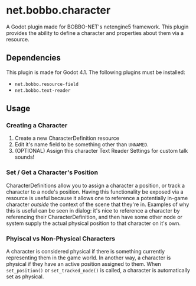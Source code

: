 # net.bobbo.character

A Godot plugin made for BOBBO-NET's netengine5 framework.
This plugin provides the ability to define a character and properties about them via a resource.

## Dependencies

This plugin is made for Godot 4.1. The following plugins must be installed:

- `net.bobbo.resource-field`
- `net.bobbo.text-reader`

## Usage

### Creating a Character

1. Create a new CharacterDefinition resource
2. Edit it's name field to be something other than `UNNAMED`.
3. (OPTIONAL) Assign this character Text Reader Settings for custom talk sounds!

### Set / Get a Character's Position

CharacterDefinitions allow you to assign a character a position, or track a character to a node's position. Having this functionality be exposed via a resource is useful because it allows one to reference a potentially in-game character *outside* the context of the scene that they're in. Examples of why this is useful can be seen in dialog: it's nice to reference a character by referencing their CharacterDefinition, and then have some other node or system supply the actual physical position to that character on it's own.

### Phyiscal vs Non-Physical Characters

A character is considered physical if there is something currently representing them in the game world. In another way, a character is physical if they have an active position assigned to them. When `set_position()` or `set_tracked_node()` is called, a character is automatically set as physical.  

